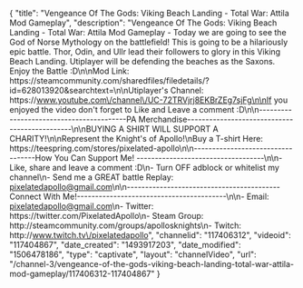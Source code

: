 {
    "title": "Vengeance Of The Gods: Viking Beach Landing - Total War: Attila Mod Gameplay",
    "description": "Vengeance Of The Gods: Viking Beach Landing - Total War: Attila Mod Gameplay - Today we are going to see the God of Norse Mythology on the battlefield!  This is going to be a hilariously epic battle.  Thor, Odin, and Ullr lead their followers to glory in this Viking Beach Landing.  Utiplayer will be defending the beaches as the Saxons.  Enjoy the Battle :D\n\nMod Link: https:\/\/steamcommunity.com\/sharedfiles\/filedetails\/?id=628013920&searchtext=\n\nUtiplayer's Channel: https:\/\/www.youtube.com\/channel\/UC-72TRVjrj8EKBrZEg7sjFg\n\nIf you enjoyed the video don't forget to Like and Leave a comment :D\n\n-----------------------------------------PA Merchandise----------------------------------------------\n\nBUYING A SHIRT WILL SUPPORT A CHARITY!\n\nRepresent the Knight's of Apollo!\nBuy a T-shirt Here: https:\/\/teespring.com\/stores\/pixelated-apollo\n\n----------------------------------How You Can Support Me! -----------------------------------\n\n- Like, share and leave a comment :D\n- Turn OFF adblock or whitelist my channel\n- Send me a GREAT battle Replay: pixelatedapollo@gmail.com\n\n------------------------------------------Connect With Me!-----------------------------------------\n\n- Email: pixelatedapollo@gmail.com\n- Twitter: https:\/\/twitter.com\/PixelatedApollo\n- Steam Group:  http:\/\/steamcommunity.com\/groups\/apollosknights\n- Twitch: http:\/\/www.twitch.tv\/pixelatedapollo",
    "channelid": "117406312",
    "videoid": "117404867",
    "date_created": "1493917203",
    "date_modified": "1506478186",
    "type": "captivate",
    "layout": "channelVideo",
    "url": "\/channel-3\/vengeance-of-the-gods-viking-beach-landing-total-war-attila-mod-gameplay\/117406312-117404867"
}